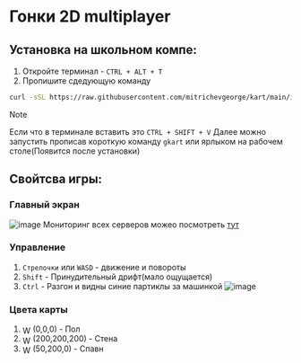 # Гонки 2D multiplayer

## Установка на школьном компе:
1. Откройте терминал - `CTRL + ALT + T`
2. Пропишите сдедующую команду
```bash
curl -sSL https://raw.githubusercontent.com/mitrichevgeorge/kart/main/install.sh | bash
```
> [!Note]
> Если что в терминале вставить это `CTRL + SHIFT + V`
Далее можно запустить прописав короткую команду `gkart` или ярлыком на рабочем столе(Появится после установки)

## Свойтсва игры:
### Главный экран
![image](https://github.com/user-attachments/assets/aa6245a8-af7f-4dcd-bd3c-b48dda1294b5)
Мониторинг всех серверов можео посмотреть [тут](gkart.pythonanywhere.com)
### Управление
1. `Стрелочки` или `WASD` - движение и повороты
2. `Shift` - Принудительный дрифт(мало ощущается)
3. `Ctrl` - Разгон и видны синие партиклы за машинкой
   ![image](https://github.com/user-attachments/assets/914ef07f-85af-46f5-82fd-ff04f7f543f9)

### Цвета карты
1. <img src="https://github.com/user-attachments/assets/9e9c591d-1f9c-4c67-9645-f59558e787e8" alt="Windscribe vpn" style="height: 1em; vertical-align: middle;" /> (0,0,0) - Пол
2. <img src="https://github.com/user-attachments/assets/e8c7606f-ba60-48e7-900e-fe6c63467862" alt="Windscribe vpn" style="height: 1em; vertical-align: middle;" /> (200,200,200) - Стена
3. <img src="https://github.com/user-attachments/assets/4e452f41-556b-4e98-84f9-e61864ee77db" alt="Windscribe vpn" style="height: 1em; vertical-align: middle;" /> (50,200,0) - Спавн
 


